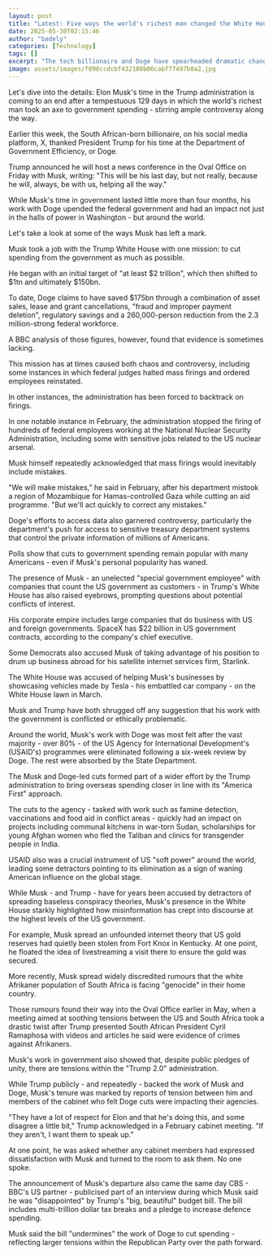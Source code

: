 ```yaml
---
layout: post
title: "Latest: Five ways the world's richest man changed the White House"
date: 2025-05-30T02:15:46
author: "badely"
categories: [Technology]
tags: []
excerpt: "The tech billionaire and Doge have spearheaded dramatic changes in the US government and Washington."
image: assets/images/f098ccdcbf432100b06cabf77497b0a2.jpg
---
```


Let's dive into the details: Elon Musk's time in the Trump administration is coming to an end after a tempestuous 129 days in which the world's richest man took an axe to government spending - stirring ample controversy along the way. 

Earlier this week, the South African-born billionaire, on his social media platform, X, thanked President Trump for his time at the Department of Government Efficiency, or Doge. 

Trump announced he will host a news conference in the Oval Office on Friday with Musk, writing: "This will be his last day, but not really, because he will, always, be with us, helping all the way."

While Musk's time in government lasted little more than four months, his work with Doge upended the federal government and had an impact not just in the halls of power in Washington - but around the world. 

Let's take a look at some of the ways Musk has left a mark. 

Musk took a job with the Trump White House with one mission: to cut spending from the government as much as possible.

He began with an initial target of "at least $2 trillion", which then shifted to $1tn and ultimately $150bn.

To date, Doge claims to have saved $175bn through a combination of asset sales, lease and grant cancellations, "fraud and improper payment deletion", regulatory savings and a 260,000-person reduction from the 2.3 million-strong federal workforce.

A BBC analysis of those figures, however, found that evidence is sometimes lacking.

This mission has at times caused both chaos and controversy, including some instances in which federal judges halted mass firings and ordered employees reinstated.

In other instances, the administration has been forced to backtrack on firings.

In one notable instance in February, the administration stopped the firing of hundreds of federal employees working at the National Nuclear Security Administration, including some with sensitive jobs related to the US nuclear arsenal.

Musk himself repeatedly acknowledged that mass firings would inevitably include mistakes.

"We will make mistakes," he said in February, after his department mistook a region of Mozambique for Hamas-controlled Gaza while cutting an aid programme. "But we'll act quickly to correct any mistakes."

Doge's efforts to access data also garnered controversy, particularly the department's push for access to sensitive treasury department systems that control the private information of millions of Americans.

Polls show that cuts to government spending remain popular with many Americans - even if Musk's personal popularity has waned.

The presence of Musk - an unelected "special government employee" with companies that count the US government as customers - in Trump's White House has also raised eyebrows, prompting questions about potential conflicts of interest. 

His corporate empire includes large companies that do business with US and foreign governments. SpaceX has $22 billion in US government contracts, according to the company's chief executive. 

Some Democrats also accused Musk of taking advantage of his position to drum up business abroad for his satellite internet services firm, Starlink. 

The White House was accused of helping Musk's businesses by showcasing vehicles made by Tesla - his embattled car company - on the White House lawn in March. 

Musk and Trump have both shrugged off any suggestion that his work with the government is conflicted or ethically problematic. 

Around the world, Musk's work with Doge was most felt after the vast majority - over 80% - of the US Agency for International Development's (USAID's) programmes were eliminated following a six-week review by Doge. The rest were absorbed by the State Department. 

The Musk and Doge-led cuts formed part of a wider effort by the Trump administration to bring overseas spending closer in line with its "America First" approach. 

The cuts to the agency - tasked with work such as famine detection, vaccinations and food aid in conflict areas - quickly had an impact on projects including communal kitchens in war-torn Sudan, scholarships for young Afghan women who fled the Taliban and clinics for transgender people in India. 

USAID also was a crucial instrument of US "soft power" around the world, leading some detractors pointing to its elimination as a sign of waning American influence on the global stage.

While Musk - and Trump - have for years been accused by detractors of spreading baseless conspiracy theories, Musk's presence in the White House starkly highlighted how misinformation has crept into discourse at the highest levels of the US government. 

For example, Musk spread an unfounded internet theory that US gold reserves had quietly been stolen from Fort Knox in Kentucky. At one point, he floated the idea of livestreaming a visit there to ensure the gold was secured.  

More recently, Musk spread widely discredited rumours that the white Afrikaner population of South Africa is facing "genocide" in their home country. 

Those rumours found their way into the Oval Office earlier in May, when a meeting aimed at soothing tensions between the US and South Africa took a drastic twist after Trump presented South African President Cyril Ramaphosa with videos and articles he said were evidence of crimes against Afrikaners. 

Musk's work in government also showed that, despite public pledges of unity, there are tensions within the "Trump 2.0" administration. 

While Trump publicly - and repeatedly - backed the work of Musk and Doge, Musk's tenure was marked by reports of tension between him and members of the cabinet who felt Doge cuts were impacting their agencies.

"They have a lot of respect for Elon and that he's doing this, and some disagree a little bit," Trump acknowledged in a February cabinet meeting. "If they aren't, I want them to speak up." 

At one point, he was asked whether any cabinet members had expressed dissatisfaction with Musk and turned to the room to ask them. No one spoke.

The announcement of Musk's departure also came the same day CBS - BBC's US partner - publicised part of an interview during which Musk said he was "disappointed" by Trump's "big, beautiful" budget bill. The bill includes multi-trillion dollar tax breaks and a pledge to increase defence spending. 

Musk said the bill "undermines" the work of Doge to cut spending - reflecting larger tensions within the Republican Party over the path forward. 

